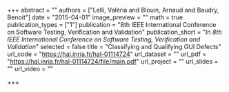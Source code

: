 +++
abstract = ""
authors = ["Lelli, Valéria and Blouin, Arnaud and Baudry, Benoit"]
date = "2015-04-01"
image_preview = ""
math = true
publication_types = ["1"]
publication = "8th IEEE International Conference on Software Testing, Verification and Validation"
publication_short = "In *8th IEEE International Conference on Software Testing, Verification and Validation*"
selected = false
title = "Classifying and Qualifying GUI Defects"
url_code = "https://hal.inria.fr/hal-01114724"
url_dataset = ""
url_pdf = "https://hal.inria.fr/hal-01114724/file/main.pdf"
url_project = ""
url_slides = ""
url_video = ""

+++
